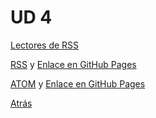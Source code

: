 # UD 4

[Lectores de RSS](./T4-1/README.md)

[RSS](./T4-2/ud4-a2-creacion-de-canales-de-contenidos-formato-rss-JPradillo-main/README.md) y [Enlace en GitHub Pages](https://iesgrancapitan-llmm.github.io/mi-primera-pagina-web-JPradillo/)

[ATOM](./T4-3/README.md) y [Enlace en GitHub Pages](https://iesgrancapitan-llmm.github.io/mi-primera-pagina-web-JPradillo/)

[Atrás](../README.md)